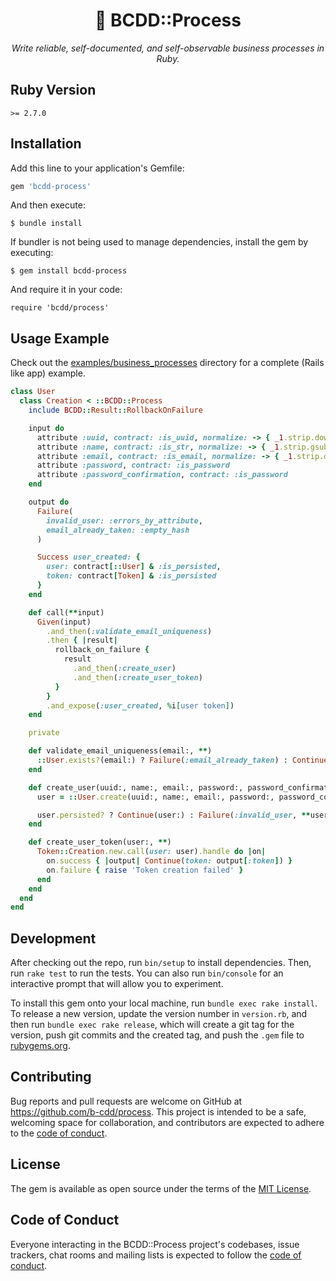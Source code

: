 <p align="center">
  <h1 align="center" id="-bcddresult">🚄 BCDD::Process</h1>
  <p align="center"><i>Write reliable, self-documented, and self-observable business processes in Ruby.</i></p>
</p>

## Ruby Version

`>= 2.7.0`

## Installation

Add this line to your application's Gemfile:

```ruby
gem 'bcdd-process'
```

And then execute:

    $ bundle install

If bundler is not being used to manage dependencies, install the gem by executing:

    $ gem install bcdd-process

And require it in your code:

    require 'bcdd/process'

## Usage Example

Check out the [examples/business_processes](examples/business_processes) directory for a complete (Rails like app) example.

```ruby
class User
  class Creation < ::BCDD::Process
    include BCDD::Result::RollbackOnFailure

    input do
      attribute :uuid, contract: :is_uuid, normalize: -> { _1.strip.downcase }, default: -> { ::SecureRandom.uuid }
      attribute :name, contract: :is_str, normalize: -> { _1.strip.gsub(/\s+/, ' ') }
      attribute :email, contract: :is_email, normalize: -> { _1.strip.downcase }
      attribute :password, contract: :is_password
      attribute :password_confirmation, contract: :is_password
    end

    output do
      Failure(
        invalid_user: :errors_by_attribute,
        email_already_taken: :empty_hash
      )

      Success user_created: {
        user: contract[::User] & :is_persisted,
        token: contract[Token] & :is_persisted
      }
    end

    def call(**input)
      Given(input)
        .and_then(:validate_email_uniqueness)
        .then { |result|
          rollback_on_failure {
            result
              .and_then(:create_user)
              .and_then(:create_user_token)
          }
        }
        .and_expose(:user_created, %i[user token])
    end

    private

    def validate_email_uniqueness(email:, **)
      ::User.exists?(email:) ? Failure(:email_already_taken) : Continue()
    end

    def create_user(uuid:, name:, email:, password:, password_confirmation:)
      user = ::User.create(uuid:, name:, email:, password:, password_confirmation:)

      user.persisted? ? Continue(user:) : Failure(:invalid_user, **user.errors.messages)
    end

    def create_user_token(user:, **)
      Token::Creation.new.call(user: user).handle do |on|
        on.success { |output| Continue(token: output[:token]) }
        on.failure { raise 'Token creation failed' }
      end
    end
  end
end
```

## Development

After checking out the repo, run `bin/setup` to install dependencies. Then, run `rake test` to run the tests. You can also run `bin/console` for an interactive prompt that will allow you to experiment.

To install this gem onto your local machine, run `bundle exec rake install`. To release a new version, update the version number in `version.rb`, and then run `bundle exec rake release`, which will create a git tag for the version, push git commits and the created tag, and push the `.gem` file to [rubygems.org](https://rubygems.org).

## Contributing

Bug reports and pull requests are welcome on GitHub at https://github.com/b-cdd/process. This project is intended to be a safe, welcoming space for collaboration, and contributors are expected to adhere to the [code of conduct](https://github.com/b-cdd/process/blob/master/CODE_OF_CONDUCT.md).

## License

The gem is available as open source under the terms of the [MIT License](https://opensource.org/licenses/MIT).

## Code of Conduct

Everyone interacting in the BCDD::Process project's codebases, issue trackers, chat rooms and mailing lists is expected to follow the [code of conduct](https://github.com/b-cdd/process/blob/master/CODE_OF_CONDUCT.md).
